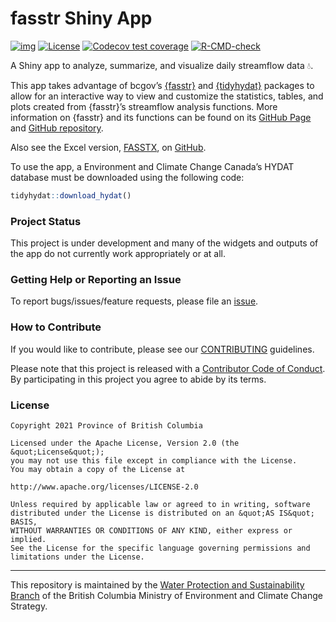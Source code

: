 # fasstr Shiny App

<!-- badges: start -->

[![img](https://img.shields.io/badge/Lifecycle-Experimental-339999)](https://github.com/bcgov/repomountie/blob/master/doc/lifecycle-badges.md)
[![License](https://img.shields.io/badge/License-Apache%202.0-blue.svg)](https://opensource.org/licenses/Apache-2.0)
[![Codecov test
coverage](https://codecov.io/gh/bcgov/fasstrshiny/branch/main/graph/badge.svg)](https://app.codecov.io/gh/bcgov/fasstrshiny?branch=main)
[![R-CMD-check](https://github.com/bcgov/fasstrshiny/workflows/R-CMD-check/badge.svg)](https://github.com/bcgov/fasstrshiny/actions)
<!-- badges: end -->

A Shiny app to analyze, summarize, and visualize daily streamflow data
💧.

This app takes advantage of bcgov’s
[{fasstr}](https://cran.r-project.org/package=fasstr) and
[{tidyhydat}](https://cran.r-project.org/package=tidyhydat) packages to
allow for an interactive way to view and customize the statistics,
tables, and plots created from {fasstr}’s streamflow analysis functions.
More information on {fasstr} and its functions can be found on its
[GitHub Page](https://bcgov.github.io/fasstr/) and [GitHub
repository](https://github.com/bcgov/fasstr).

Also see the Excel version, [FASSTX](https://github.com/bcgov/FASSTX/),
on [GitHub](https://github.com/bcgov/FASSTX/).

To use the app, a Environment and Climate Change Canada’s HYDAT database
must be downloaded using the following code:

``` r
tidyhydat::download_hydat()
```

### Project Status

This project is under development and many of the widgets and outputs of
the app do not currently work appropriately or at all.

### Getting Help or Reporting an Issue

To report bugs/issues/feature requests, please file an
[issue](https://github.com/bcgov/fasstr_shiny/issues/).

### How to Contribute

If you would like to contribute, please see our
[CONTRIBUTING](CONTRIBUTING.md) guidelines.

Please note that this project is released with a [Contributor Code of
Conduct](CODE_OF_CONDUCT.md). By participating in this project you agree
to abide by its terms.

### License

    Copyright 2021 Province of British Columbia

    Licensed under the Apache License, Version 2.0 (the &quot;License&quot;);
    you may not use this file except in compliance with the License.
    You may obtain a copy of the License at

    http://www.apache.org/licenses/LICENSE-2.0

    Unless required by applicable law or agreed to in writing, software distributed under the License is distributed on an &quot;AS IS&quot; BASIS,
    WITHOUT WARRANTIES OR CONDITIONS OF ANY KIND, either express or implied.
    See the License for the specific language governing permissions and limitations under the License.

------------------------------------------------------------------------

This repository is maintained by the [Water Protection and
Sustainability
Branch](https://www2.gov.bc.ca/gov/content/environment/air-land-water/water)
of the British Columbia Ministry of Environment and Climate Change
Strategy.
